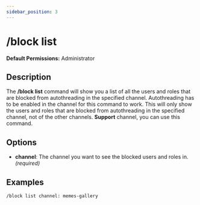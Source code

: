 ```yaml
---
sidebar_position: 3
---
```


# /block list

**Default Permissions:** Administrator
## Description
The **/block list** command will show you a list of all the users and roles that are blocked from autothreading in the specified channel. Autothreading has to be enabled in the channel for this command to work. This will only show the users and roles that are blocked from autothreading in the specified channel, not of the other channels.
**Support** channel, you can use this command.
## Options
- **channel**: The channel you want to see the blocked users and roles in. *(required)*

## Examples
```bash
/block list channel: memes-gallery
```